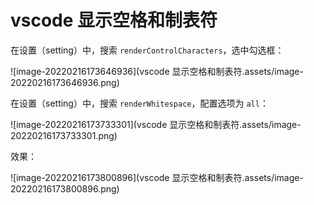 # vscode 显示空格和制表符


在设置（setting）中，搜索 `renderControlCharacters`，选中勾选框：

![image-20220216173646936](vscode 显示空格和制表符.assets/image-20220216173646936.png)



在设置（setting）中，搜索 `renderWhitespace`，配置选项为 `all`：

![image-20220216173733301](vscode 显示空格和制表符.assets/image-20220216173733301.png)



效果：

![image-20220216173800896](vscode 显示空格和制表符.assets/image-20220216173800896.png)

